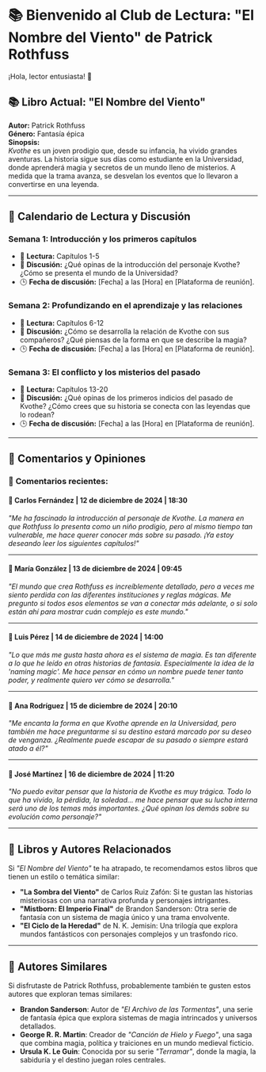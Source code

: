 # 📚 Bienvenido al Club de Lectura: **"El Nombre del Viento"** de Patrick Rothfuss

¡Hola, lector entusiasta! 👋  

## 📚 **Libro Actual: "El Nombre del Viento"**  
**Autor:** Patrick Rothfuss  
**Género:** Fantasía épica  
**Sinopsis:**  
*Kvothe* es un joven prodigio que, desde su infancia, ha vivido grandes aventuras. La historia sigue sus días como estudiante en la Universidad, donde aprenderá magia y secretos de un mundo lleno de misterios. A medida que la trama avanza, se desvelan los eventos que lo llevaron a convertirse en una leyenda.  

---

## 📅 **Calendario de Lectura y Discusión**

### **Semana 1: Introducción y los primeros capítulos**  
- 📖 **Lectura:** Capítulos 1-5  
- 💬 **Discusión:** ¿Qué opinas de la introducción del personaje Kvothe? ¿Cómo se presenta el mundo de la Universidad?  
- 🕒 **Fecha de discusión:** [Fecha] a las [Hora] en [Plataforma de reunión].  

### **Semana 2: Profundizando en el aprendizaje y las relaciones**  
- 📖 **Lectura:** Capítulos 6-12  
- 💬 **Discusión:** ¿Cómo se desarrolla la relación de Kvothe con sus compañeros? ¿Qué piensas de la forma en que se describe la magia?  
- 🕒 **Fecha de discusión:** [Fecha] a las [Hora] en [Plataforma de reunión].  

### **Semana 3: El conflicto y los misterios del pasado**  
- 📖 **Lectura:** Capítulos 13-20  
- 💬 **Discusión:** ¿Qué opinas de los primeros indicios del pasado de Kvothe? ¿Cómo crees que su historia se conecta con las leyendas que lo rodean?  
- 🕒 **Fecha de discusión:** [Fecha] a las [Hora] en [Plataforma de reunión].  

---

## 💬 **Comentarios y Opiniones**

### 📝 **Comentarios recientes:**

#### 👤 **Carlos Fernández** | 12 de diciembre de 2024 | 18:30
*"Me ha fascinado la introducción al personaje de Kvothe. La manera en que Rothfuss lo presenta como un niño prodigio, pero al mismo tiempo tan vulnerable, me hace querer conocer más sobre su pasado. ¡Ya estoy deseando leer los siguientes capítulos!"*  

---

#### 👤 **María González** | 13 de diciembre de 2024 | 09:45
*"El mundo que crea Rothfuss es increíblemente detallado, pero a veces me siento perdida con las diferentes instituciones y reglas mágicas. Me pregunto si todos esos elementos se van a conectar más adelante, o si solo están ahí para mostrar cuán complejo es este mundo."*  

---

#### 👤 **Luis Pérez** | 14 de diciembre de 2024 | 14:00
*"Lo que más me gusta hasta ahora es el sistema de magia. Es tan diferente a lo que he leído en otras historias de fantasía. Especialmente la idea de la 'naming magic'. Me hace pensar en cómo un nombre puede tener tanto poder, y realmente quiero ver cómo se desarrolla."*  

---

#### 👤 **Ana Rodríguez** | 15 de diciembre de 2024 | 20:10
*"Me encanta la forma en que Kvothe aprende en la Universidad, pero también me hace preguntarme si su destino estará marcado por su deseo de venganza. ¿Realmente puede escapar de su pasado o siempre estará atado a él?"*  

---

#### 👤 **José Martínez** | 16 de diciembre de 2024 | 11:20
*"No puedo evitar pensar que la historia de Kvothe es muy trágica. Todo lo que ha vivido, la pérdida, la soledad... me hace pensar que su lucha interna será uno de los temas más importantes. ¿Qué opinan los demás sobre su evolución como personaje?"*  

---

## 🔄 **Libros y Autores Relacionados**

Si *"El Nombre del Viento"* te ha atrapado, te recomendamos estos libros que tienen un estilo o temática similar:

- **"La Sombra del Viento"** de Carlos Ruiz Zafón: Si te gustan las historias misteriosas con una narrativa profunda y personajes intrigantes.
- **"Mistborn: El Imperio Final"** de Brandon Sanderson: Otra serie de fantasía con un sistema de magia único y una trama envolvente.
- **"El Ciclo de la Heredad"** de N. K. Jemisin: Una trilogía que explora mundos fantásticos con personajes complejos y un trasfondo rico.

---

## 🧠 **Autores Similares**

Si disfrutaste de Patrick Rothfuss, probablemente también te gusten estos autores que exploran temas similares:

- **Brandon Sanderson**: Autor de *"El Archivo de las Tormentas"*, una serie de fantasía épica que explora sistemas de magia intrincados y universos detallados.
- **George R. R. Martin**: Creador de *"Canción de Hielo y Fuego"*, una saga que combina magia, política y traiciones en un mundo medieval ficticio.
- **Ursula K. Le Guin**: Conocida por su serie *"Terramar"*, donde la magia, la sabiduría y el destino juegan roles centrales.

